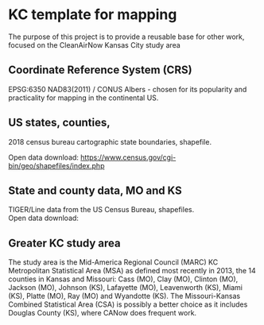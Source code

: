 # KC template for mapping
The purpose of this project is to provide a reusable base for other work, focused on the CleanAirNow Kansas City study area

## Coordinate Reference System (CRS)
EPSG:6350 NAD83(2011) / CONUS Albers - chosen for its popularity and practicality for mapping in the continental US.

## US states, counties, 
2018 census bureau cartographic state boundaries, shapefile. 

Open data download: https://www.census.gov/cgi-bin/geo/shapefiles/index.php

## State and county data, MO and KS
TIGER/Line data from the US Census Bureau, shapefiles. <br />
Open data download:
  
## Greater KC study area
The study area is the Mid-America Regional Council (MARC) KC Metropolitan Statistical Area (MSA) as defined most recently in 2013, the 14 counties in Kansas and Missouri: Cass (MO), Clay (MO), Clinton (MO), Jackson (MO), Johnson (KS), Lafayette (MO), Leavenworth (KS), Miami (KS), Platte (MO), Ray (MO) and Wyandotte (KS). The Missouri-Kansas Combined Statistical Area (CSA) is possibly a better choice as it includes Douglas County (KS), where CANow does frequent work.
